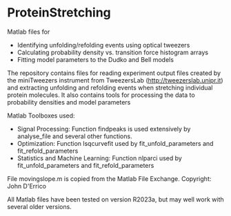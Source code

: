 # ProteinStretching
Matlab files for 
- Identifying unfolding/refolding events using optical tweezers
- Calculating probability density vs. transition force histogram arrays
- Fitting model parameters to the Dudko and Bell models

The repository contains files for reading experiment output files created by 
the miniTweezers instrument from TweezersLab (http://tweezerslab.unipr.it)
and extracting unfolding and refolding events when stretching individual protein molecules.
It also contains tools for processing the data to probability densities and model parameters

Matlab Toolboxes used:

- Signal Processing:  Function findpeaks is used extensively by analyse_file and several other functions.
- Optimization: Function lsqcurvefit used by fit_unfold_parameters and fit_refold_parameters
- Statistics and Machine Learning: Function nlparci used by fit_unfold_parameters and fit_refold_parameters

File movingslope.m is copied from the Matlab File Exchange.  Copyright: John D'Errico

All Matlab files have been tested on version R2023a, but may well work with several older versions.
